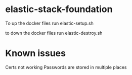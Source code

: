# elastic-stack-foundation

To up the docker files run elastic-setup.sh

to down the docker files run elastic-destroy.sh

# Known issues
Certs not working
Passwords are stored in multiple places